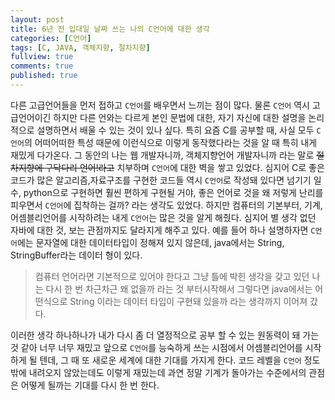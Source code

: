 ```yaml
---
layout: post
title: 6년 전 입대일 날짜 쓰는 나의 C언어에 대한 생각
categories: [C언어]
tags: [C, JAVA, 객체지향, 절차지향]
fullview: true
comments: true
published: true
---
```

 다른 고급언어들을 먼저 접하고 `C언어`를 배우면서 느끼는 점이 많다. 물론 `C언어` 역시 고급언어이긴 하지만 다른 언와는 다르게 본인 문법에 대한, 자기 자신에 대한 설명을 논리적으로 설명하면서 배울 수 있는 것이 있나 싶다. 특히 요즘 C를 공부할 때, 사실 모두 `C언어`의 어떠어떠한 특성 때문에 이런식으로 이렇게 동작했다라는 것을 알 때 특히 내게 재밌게 다가온다.
 그 동안의 나는 웹 개발자니까, 객체지향언어 개발자니까 라는 말로 ~~절차지향에 구닥다리 언어!라고~~ 치부하며 `C언어`에 대한 벽을 쌓고 있었다. 심지어 C로 좋은 코드가 많은 알고리즘,자료구조를 구현한 코드들 역시 `C언어`로 작성돼 있다면 넘기기 일수, python으로 구현하면 훨씬 편하게 구현될 거야, 좋은 언어로 것을 왜 저렇게 난리를 피우면서 `C언어`에 집착하는 걸까? 라는 생각도 있었다.
 하지만 컴퓨터의 기본부터, 기계, 어셈블리언어를 시작하려는 내게 `C언어`는 많은 것을 알게 해줬다. 심지어 별 생각 없던 자바에 대한 것, 보는 관점까지도 달라지게 해주고 있다. 예를 들어 하나 설명하자면 `C언어`에는 문자열에 대한 데이터타입이 정해져 있지 않은데, java에서는 String, StringBuffer라는 데이터 형이 있다.
> 컴퓨터 언어라면 기본적으로 있어야 한다고 그냥 틀에 박힌 생각을 갖고 있던 나는 다시 한 번 차근차근 왜 없을까 라는 것  부터시작해서 그렇다면 java에서는 어떤식으로 String 이라는 데이터 타입이 구현돼 있을까 라는 생각까지 이어져 갔다.

이러한 생각 하나하나가 내가 다시 좀 더 열정적으로 공부 할 수 있는 원동력이 돼 가는 것 같아 너무 너무 재밌고 앞으로
`C언어`를 능숙하게 쓰는 시점에서 어셈블리언어를 시작하게 될 텐데, 그 때 또 새로운 세계에 대한 기대를 가지게 한다.
코드 레벨을 `C언어` 정도 밖에 내려오지 않았는데도 이렇게 재밌는데 과연 정말 기계가 돌아가는 수준에서의 관점은
어떻게 될까는 기대를 다시 한 번 한다.
